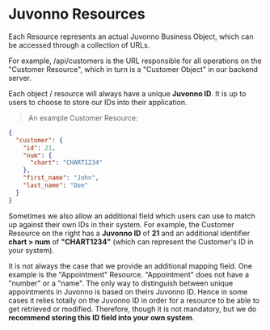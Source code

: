 # Juvonno Resources

Each Resource represents an actual Juvonno Business Object, which can be accessed through a collection of URLs.

For example, /api/customers is the URL responsible for all operations on the "Customer Resource", which in turn is a "Customer Object" in our backend server.

Each object / resource will always have a unique **Juvonno ID**. It is up to users to choose to store our IDs into their application.  

> An example Customer Resource:

```json
{
  "customer": {
    "id": 21,
    "num": {
      "chart": "CHART1234"
    },
    "first_name": "John",
    "last_name": "Doe"
  }
}
```
Sometimes we also allow an additional field which users can use to match up against their own IDs in their system. 
For example, the Customer Resource on the right has a **Juvonno ID** of **21** and an additional identifier **chart > num** of **"CHART1234"** (which can represent the Customer's ID in your system).

It is not always the case that we provide an additional mapping field. One example is the "Appointment" Resource. "Appointment" does not have a "number" or a "name". The only way to distinguish between unique appointments in Juvonno is based on theirs Juvonno ID.
Hence in some cases it relies totally on the Juvonno ID in order for a resource to be able to get retrieved or modified. Therefore, though it is not mandatory, but we do **recommend storing this ID field into your own system**.

